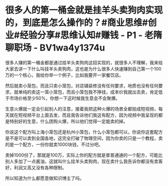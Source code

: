 # 很多人的第一桶金就是挂羊头卖狗肉实现的，到底是怎么操作的？#商业思维#创业#经验分享#思维认知#赚钱 - P1 - 老隋聊职场 - BV1wa4y1374u

很多人赚的第一桶金都是通过挂羊头卖狗肉这招实现的，就很多人不理解，我来给大家去讲一下什么叫挂羊头卖狗肉，这也是为什么很多人快速赚到自己第一个100万的一个核心，我给你举一个例子，比如我要开一家餐饮店。

然后就卖小笼包，而且只卖小笼包，对店铺装修没有任何要求，地质也没有任何要求，就单纯的卖这一笼小笼包，而且小笼包我不挣钱，成本价我就出去卖，肯定低于市场价格至少50%，你想一下这时候我生意会不会聚爆。

生意火爆就一定会引起别人的注意，接着我把这种火爆的场景全都拍成短视频，每天就在短视频平台上面去发，而且我告诉他们我这有配方，因为视频中我呈现的都是特别好的生意，什么团购火爆，所以他们觉得一定能卖的掉。

你说这个配方叫上海小笼包还是杭州小笼包，什么小笼包都可以，你说你这套配方是不是可以卖到全国各地，这完全打破了物理空间，因为你卖的只是一个教程，卖的是一个配方，一份你就卖1000块钱，不过分吧。

卖掉1000份了，那就是100万，实际上你的配方就是普普通通的一个配方，可能比别人多加了一点酱油，这就叫什么挂羊头卖狗肉，现在卖什么我告诉你都没有卖客好，利润又高又没有各种限制。

所以知道为什么都愿意做知识博主了吗。